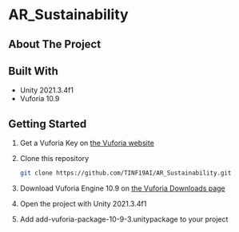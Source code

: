# AR_Sustainability

## About The Project

## Built With

* Unity 2021.3.4f1
* Vuforia 10.9

## Getting Started

1. Get a Vuforia Key on [the Vuforia website](https://developer.vuforia.com/vui/develop/licenses)
2. Clone this repository

   ```sh
   git clone https://github.com/TINF19AI/AR_Sustainability.git
   ```

3. Download Vuforia Engine 10.9 on [the Vuforia Downloads page](https://developer.vuforia.com/downloads/sdk)
4. Open the project with Unity 2021.3.4f1
5. Add add-vuforia-package-10-9-3.unitypackage to your project
